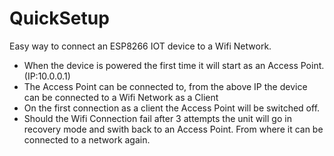 # QuickSetup

Easy way to connect an ESP8266 IOT device to a Wifi Network.

* When the device is powered the first time it will start as an Access Point. (IP:10.0.0.1)
* The Access Point can be connected to, from the above IP the device can be connected to a Wifi Network as a Client
* On the first connection as a client the Access Point will be switched off.
* Should the Wifi Connection fail after 3 attempts the unit will go in recovery mode and swith back to an Access Point. From where it can be connected to a network again.
